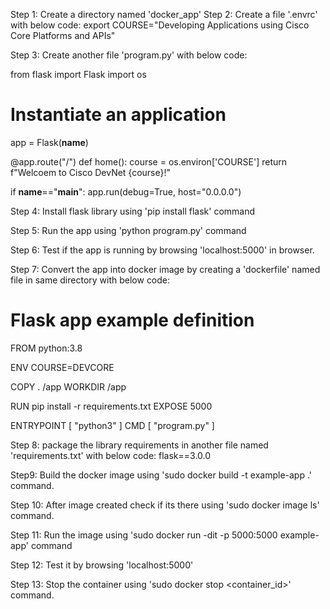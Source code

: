 Step 1: Create a directory named 'docker_app'
Step 2:  Create a file '.envrc' with below code:
export COURSE="Developing Applications using Cisco Core Platforms and APIs"

Step 3: Create another file 'program.py' with below code:

from flask import Flask
import os


# Instantiate an application
app = Flask(__name__)

@app.route("/")
def home():
    course = os.environ['COURSE']
    return f"Welcoem to Cisco DevNet {course}!"


if __name__=="__main__":
    app.run(debug=True, host="0.0.0.0")

Step 4: Install flask library using 'pip install flask' command

Step 5: Run the app using 'python program.py' command

Step 6: Test if the app is running by browsing 'localhost:5000' in browser.

Step 7: Convert the app into docker image by creating a 'dockerfile' named file in same directory with below code:

# Flask app example definition
FROM python:3.8

ENV COURSE=DEVCORE

COPY . /app
WORKDIR /app

RUN pip install -r requirements.txt
EXPOSE 5000

ENTRYPOINT [ "python3" ]
CMD [ "program.py" ]

Step 8: package the library requirements in another file named 'requirements.txt' with below code:
flask==3.0.0

Step9: Build the docker image using 'sudo docker build -t example-app .' command.

Step 10: After image created check if its there using 'sudo docker image ls' command.

Step 11: Run the image using 'sudo docker run -dit -p 5000:5000 example-app' command

Step 12: Test it by browsing 'localhost:5000'

Step 13: Stop the container using 'sudo docker stop <container_id>' command.